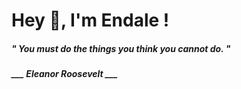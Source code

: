 <h1 title="head"> Hey 👋, I'm Endale !</h1>

**<h5><i>" You must do the things you think you cannot do. "</i></h5>**

*<b>___ Eleanor Roosevelt ___</b>*
